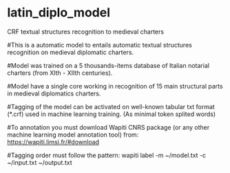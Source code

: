 # latin_diplo_model

CRF textual structures recognition to medieval charters

#This is a automatic model to entails automatic textual structures recognition on medieval diplomatic charters.

#Model was trained on a 5 thousands-items database of Italian notarial charters (from XIth - XIIth centuries).

#Model have a single core working in recognition of 15 main structural parts in medieval diplomatics charters.

#Tagging of the model can be activated on well-known tabular txt format (*.crf) used in machine learning training. (As minimal token splited words)

#To annotation you must download Wapiti CNRS package (or any other machine learning model annotation tool) from: https://wapiti.limsi.fr/#download

#Tagging order must follow the pattern: wapiti label -m ~/model.txt -c ~/input.txt ~/output.txt
